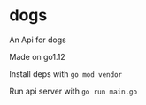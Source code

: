 # dogs
An Api for dogs


Made on go1.12


Install deps with `go mod vendor`


Run api server with `go run main.go`
